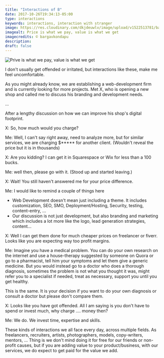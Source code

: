 ```yaml
---
title: "Interactions of B"
date: 2017-10-26T19:34:13-05:00
type: interactions
keywords: interactions, interaction with stranger
image: https://res.cloudinary.com/dkjdeuwlv/image/upload/v1522513781/bargavkondapu.com/IWS-price-value.webp
imagealt: Price is what we pay, value is what we get
imagecredits: © bargavkondapu
description:
draft: false
---
```

[comment]: # (Interactions with strangers )

![Prive is what we pay, value is what we get](https://res.cloudinary.com/dkjdeuwlv/image/upload/v1522513781/bargavkondapu.com/IWS-price-value.webp)

I don't usually get offended or irritated, but interactions like these, make me feel uncomfortable.

As you might already know, we are establishing a web-development firm and is currently looking for more projects. Met X, who is opening a new shop and called me to discuss his branding and development needs.

...

After a lengthy discussion on how we can improve his shop's digital footprint.

X: So, how much would you charge?

Me: Well, I can't say right away, need to analyze more, but for similar services, we are charging $***** for another client. (Wouldn't reveal the price but it is in thousands)

X: Are you kidding? I can get it in Squarespace or Wix for less than a 100 bucks.

Me: well then, please go with it. (Stood up and started leaving.)

X: Wait! You still haven't answered me for your price difference.

Me: I would like to remind a couple of things here
- Web Development doesn't mean just including a theme. It includes customization, SEO, SMO, Deployment/Hosting, Security, testing, content-entry, ...
- ‎Our discussion is not just development, but also branding and marketing which includes a lot more like the logo, lead generation strategies, content...

X: Well I can get them done for much cheaper prices on freelancer or fiverr. Looks like you are expecting way too profit margins.

Me: Imagine you have a medical problem. You can do your own research on the internet and use a house-therapy suggested by someone on Quora or go to a pharmacist, tell him your symptoms and let them give a generic medicine.
But you would instead go to a doctor who does a thorough diagnosis, sometimes the problem is not what you thought it was, might refer you to a specialist if needed, treat as necessary, support you until you get healthy.

This is the same. It is your decision if you want to do your own diagnosis or consult a doctor but please don't compare them.

X: Looks like you have got offended. All I am saying is you don't have to spend or invest much, why charge .... money then?

Me: We do. We invest time, expertise and skills.

These kinds of interactions we all face every day, across multiple fields. As freelancers, recruiters, artists, photographers, models, copy-writers, mentors, ... Thing is we don't mind doing it for free for our friends or non-profit causes, but if you are adding value to your product/business, with our services, we do expect to get paid for the value we add.
